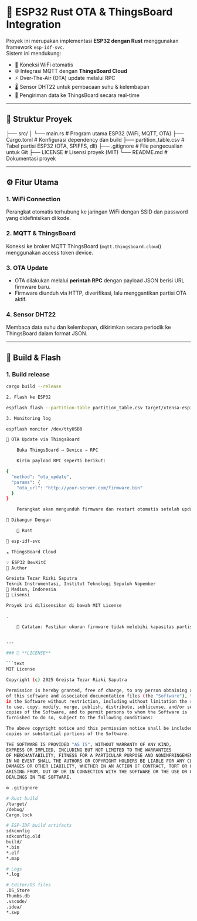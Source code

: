 # 🚀 ESP32 Rust OTA & ThingsBoard Integration

Proyek ini merupakan implementasi **ESP32 dengan Rust** menggunakan framework `esp-idf-svc`.  
Sistem ini mendukung:
- 🔌 Koneksi WiFi otomatis  
- 🌐 Integrasi MQTT dengan **ThingsBoard Cloud**  
- ⚡ Over-The-Air (OTA) update melalui RPC  
- 🌡️ Sensor DHT22 untuk pembacaan suhu & kelembapan  
- 💾 Pengiriman data ke ThingsBoard secara real-time  

---

## 🧱 Struktur Proyek

├── src/
│ └── main.rs # Program utama ESP32 (WiFi, MQTT, OTA)
├── Cargo.toml # Konfigurasi dependency dan build
├── partition_table.csv # Tabel partisi ESP32 (OTA, SPIFFS, dll)
├── .gitignore # File pengecualian untuk Git
├── LICENSE # Lisensi proyek (MIT)
└── README.md # Dokumentasi proyek


---

## ⚙️ Fitur Utama

### 1. WiFi Connection
Perangkat otomatis terhubung ke jaringan WiFi dengan SSID dan password yang didefinisikan di kode.

### 2. MQTT & ThingsBoard
Koneksi ke broker MQTT ThingsBoard (`mqtt.thingsboard.cloud`) menggunakan access token device.

### 3. OTA Update
- OTA dilakukan melalui **perintah RPC** dengan payload JSON berisi URL firmware baru.  
- Firmware diunduh via HTTP, diverifikasi, lalu menggantikan partisi OTA aktif.

### 4. Sensor DHT22
Membaca data suhu dan kelembapan, dikirimkan secara periodik ke ThingsBoard dalam format JSON.

---

## 🔧 Build & Flash

### 1. Build release
```bash
cargo build --release

2. Flash ke ESP32

espflash flash --partition-table partition_table.csv target/xtensa-esp32-espidf/release/dev --port /dev/ttyUSB0

3. Monitoring log

espflash monitor /dev/ttyUSB0

🔄 OTA Update via ThingsBoard

    Buka ThingsBoard → Device → RPC

    Kirim payload RPC seperti berikut:

{
  "method": "ota_update",
  "params": {
    "ota_url": "http://your-server.com/firmware.bin"
  }
}

    Perangkat akan mengunduh firmware dan restart otomatis setelah update selesai.

🧠 Dibangun Dengan

    🦀 Rust

🧩 esp-idf-svc

☁️ ThingsBoard Cloud

💡 ESP32 DevKitC
👤 Author

Greista Tezar Rizki Saputra
Teknik Instrumentasi, Institut Teknologi Sepuluh Nopember
📍 Madiun, Indonesia
📜 Lisensi

Proyek ini dilisensikan di bawah MIT License

.

    🧠 Catatan: Pastikan ukuran firmware tidak melebihi kapasitas partisi OTA (0x1E0000) agar proses update berjalan lancar.


---

### 🧾 **LICENSE**

```text
MIT License

Copyright (c) 2025 Greista Tezar Rizki Saputra

Permission is hereby granted, free of charge, to any person obtaining a copy
of this software and associated documentation files (the "Software"), to deal
in the Software without restriction, including without limitation the rights
to use, copy, modify, merge, publish, distribute, sublicense, and/or sell
copies of the Software, and to permit persons to whom the Software is
furnished to do so, subject to the following conditions:

The above copyright notice and this permission notice shall be included in all
copies or substantial portions of the Software.

THE SOFTWARE IS PROVIDED "AS IS", WITHOUT WARRANTY OF ANY KIND,
EXPRESS OR IMPLIED, INCLUDING BUT NOT LIMITED TO THE WARRANTIES
OF MERCHANTABILITY, FITNESS FOR A PARTICULAR PURPOSE AND NONINFRINGEMENT.
IN NO EVENT SHALL THE AUTHORS OR COPYRIGHT HOLDERS BE LIABLE FOR ANY CLAIM,
DAMAGES OR OTHER LIABILITY, WHETHER IN AN ACTION OF CONTRACT, TORT OR OTHERWISE,
ARISING FROM, OUT OF OR IN CONNECTION WITH THE SOFTWARE OR THE USE OR OTHER
DEALINGS IN THE SOFTWARE.

⚙️ .gitignore

# Rust build
/target/
/debug/
Cargo.lock

# ESP-IDF build artifacts
sdkconfig
sdkconfig.old
build/
*.bin
*.elf
*.map

# Logs
*.log

# Editor/OS files
.DS_Store
Thumbs.db
.vscode/
.idea/
*.swp

